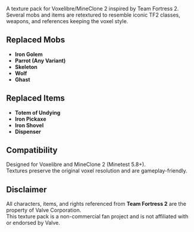 A texture pack for Voxelibre/MineClone 2 inspired by Team Fortress 2.  
Several mobs and items are retextured to resemble iconic TF2 classes, weapons, and references keeping the voxel style.

## Replaced Mobs

- **Iron Golem** 
- **Parrot (Any Variant)** 
- **Skeleton**   
- **Wolf** 
- **Ghast**
 
## Replaced Items

- **Totem of Undying**  
- **Iron Pickaxe**
- **Iron Shovel** 
- **Dispenser** 

## Compatibility

Designed for Voxelibre and MineClone 2 (Minetest 5.8+).  
Textures preserve the original voxel resolution and are gameplay-friendly.

## Disclaimer

All characters, items, and rights referenced from **Team Fortress 2** are the property of Valve Corporation.  
This texture pack is a non-commercial fan project and is not affiliated with or endorsed by Valve.
